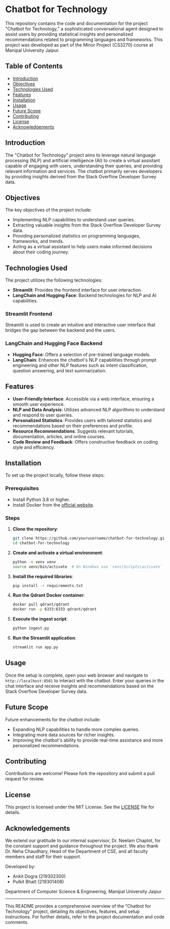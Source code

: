 # Chatbot for Technology

This repository contains the code and documentation for the project "Chatbot for Technology," a sophisticated conversational agent designed to assist users by providing statistical insights and personalized recommendations related to programming languages and frameworks. This project was developed as part of the Minor Project (CS3270) course at Manipal University Jaipur.

## Table of Contents
- [Introduction](#introduction)
- [Objectives](#objectives)
- [Technologies Used](#technologies-used)
- [Features](#features)
- [Installation](#installation)
- [Usage](#usage)
- [Future Scope](#future-scope)
- [Contributing](#contributing)
- [License](#license)
- [Acknowledgements](#acknowledgements)

## Introduction
The "Chatbot for Technology" project aims to leverage natural language processing (NLP) and artificial intelligence (AI) to create a virtual assistant capable of engaging with users, understanding their queries, and providing relevant information and services. The chatbot primarily serves developers by providing insights derived from the Stack Overflow Developer Survey data.

## Objectives
The key objectives of the project include:
- Implementing NLP capabilities to understand user queries.
- Extracting valuable insights from the Stack Overflow Developer Survey data.
- Providing personalized statistics on programming languages, frameworks, and trends.
- Acting as a virtual assistant to help users make informed decisions about their coding journey.

## Technologies Used
The project utilizes the following technologies:
- **Streamlit**: Provides the frontend interface for user interaction.
- **LangChain and Hugging Face**: Backend technologies for NLP and AI capabilities.

### Streamlit Frontend
Streamlit is used to create an intuitive and interactive user interface that bridges the gap between the backend and the users.

### LangChain and Hugging Face Backend
- **Hugging Face**: Offers a selection of pre-trained language models.
- **LangChain**: Enhances the chatbot's NLP capabilities through prompt engineering and other NLP features such as intent classification, question answering, and text summarization.

## Features
- **User-Friendly Interface**: Accessible via a web interface, ensuring a smooth user experience.
- **NLP and Data Analysis**: Utilizes advanced NLP algorithms to understand and respond to user queries.
- **Personalized Statistics**: Provides users with tailored statistics and recommendations based on their preferences and profile.
- **Resource Recommendations**: Suggests relevant tutorials, documentation, articles, and online courses.
- **Code Review and Feedback**: Offers constructive feedback on coding style and efficiency.

## Installation
To set up the project locally, follow these steps:

### Prerequisites
- Install Python 3.8 or higher.
- Install Docker from the [official website](https://www.docker.com/get-started).

### Steps
1. **Clone the repository**:
    ```sh
    git clone https://github.com/yourusername/chatbot-for-technology.git
    cd chatbot-for-technology
    ```

2. **Create and activate a virtual environment**:
    ```sh
    python -m venv venv
    source venv/bin/activate  # On Windows use `venv\Scripts\activate`
    ```

3. **Install the required libraries**:
    ```sh
    pip install -r requirements.txt
    ```

4. **Run the Qdrant Docker container**:
    ```sh
    docker pull qdrant/qdrant
    docker run -p 6333:6333 qdrant/qdrant
    ```

5. **Execute the ingest script**:
    ```sh
    python ingest.py
    ```

6. **Run the Streamlit application**:
    ```sh
    streamlit run app.py
    ```

## Usage
Once the setup is complete, open your web browser and navigate to `http://localhost:8501` to interact with the chatbot. Enter your queries in the chat interface and receive insights and recommendations based on the Stack Overflow Developer Survey data.

## Future Scope
Future enhancements for the chatbot include:
- Expanding NLP capabilities to handle more complex queries.
- Integrating more data sources for richer insights.
- Improving the chatbot's ability to provide real-time assistance and more personalized recommendations.

## Contributing
Contributions are welcome! Please fork the repository and submit a pull request for review.

## License
This project is licensed under the MIT License. See the [LICENSE](LICENSE) file for details.

## Acknowledgements
We extend our gratitude to our internal supervisor, Dr. Neelam Chaplot, for the constant support and guidance throughout the project. We also thank Dr. Neha Chaudhary, Head of the Department of CSE, and all faculty members and staff for their support.

Developed by:
- Ankit Dogra (219302300)
- Pulkit Bhatt (219301408)

Department of Computer Science & Engineering, Manipal University Jaipur

---

This README provides a comprehensive overview of the "Chatbot for Technology" project, detailing its objectives, features, and setup instructions. For further details, refer to the project documentation and code comments.